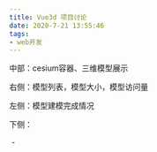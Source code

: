 ```yaml
---
title: Vue3d 项目讨论
date: 2020-7-21 13:55:46
tags:
- web开发
---
```


<!-- more -->
中部：cesium容器、三维模型展示

右侧：模型列表，模型大小，模型访问量

左侧：模型建模完成情况

下侧：

​	- 